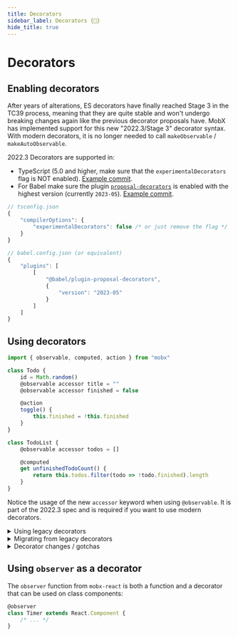 ```yaml
---
title: Decorators
sidebar_label: Decorators {🚀}
hide_title: true
---
```


<script async type="text/javascript" src="//cdn.carbonads.com/carbon.js?serve=CEBD4KQ7&placement=mobxjsorg" id="_carbonads_js"></script>

# Decorators

## Enabling decorators

After years of alterations, ES decorators have finally reached Stage 3 in the TC39 process, meaning that they are quite stable and won't undergo breaking changes again like the previous decorator proposals have. MobX has implemented support for this new "2022.3/Stage 3" decorator syntax.
With modern decorators, it is no longer needed to call `makeObservable` / `makeAutoObservable`.

2022.3 Decorators are supported in:

-   TypeScript (5.0 and higher, make sure that the `experimentalDecorators` flag is NOT enabled). [Example commit](https://github.com/mweststrate/currencies-demo/commit/acb9ac8c148e8beef88042c847bb395131e85d60).
-   For Babel make sure the plugin [`proposal-decorators`](https://babeljs.io/docs/babel-plugin-proposal-decorators) is enabled with the highest version (currently `2023-05`). [Example commit](https://github.com/mweststrate/currencies-demo/commit/4999d2228208f3e1e10bc00a272046eaefde8585).

```js
// tsconfig.json
{
    "compilerOptions": {
        "experimentalDecorators": false /* or just remove the flag */
    }
}

// babel.config.json (or equivalent)
{
    "plugins": [
        [
            "@babel/plugin-proposal-decorators",
            {
                "version": "2023-05"
            }
        ]
    ]
}
```

## Using decorators

```javascript
import { observable, computed, action } from "mobx"

class Todo {
    id = Math.random()
    @observable accessor title = ""
    @observable accessor finished = false

    @action
    toggle() {
        this.finished = !this.finished
    }
}

class TodoList {
    @observable accessor todos = []

    @computed
    get unfinishedTodoCount() {
        return this.todos.filter(todo => !todo.finished).length
    }
}
```

Notice the usage of the new `accessor` keyword when using `@observable`.
It is part of the 2022.3 spec and is required if you want to use modern decorators.

<details id="legacy-decorators"><summary>Using legacy decorators</summary>

We do not recommend codebases to use TypeScript / Babel legacy decorators since they well never become an official part of the language, but you can still use them. It does require a specific setup for transpilation:

MobX before version 6 encouraged the use of legacy decorators and mark things as `observable`, `computed` and `action`.
While MobX 6 recommends against using these decorators (and instead use either modern decorators or [`makeObservable` / `makeAutoObservable`](observable-state.md)), it is in the current major version still possible.
Support for legacy decorators will be removed in MobX 7.

```javascript
import { makeObservable, observable, computed, action } from "mobx"

class Todo {
    id = Math.random()
    @observable title = ""
    @observable finished = false

    constructor() {
        makeObservable(this)
    }

    @action
    toggle() {
        this.finished = !this.finished
    }
}

class TodoList {
    @observable todos = []

    @computed
    get unfinishedTodoCount() {
        return this.todos.filter(todo => !todo.finished).length
    }

    constructor() {
        makeObservable(this)
    }
}
```

</details>

<details id="migrate-decorators"><summary>Migrating from legacy decorators</summary>

To migrate from legacy decorators to modern decorators, perform the following steps:

1. Disable / remove the `experimentalDecorators` flag from your TypeScript configuration (or Babel equivalent)
2. Remove all `makeObservable(this)` calls from class constructors that use decorators.
3. Replace all instances of `@observable` (and variations) with `@observable accessor`

</details>

<details id="gotchas"><summary>Decorator changes / gotchas</summary>

MobX' 2022.3 Decorators are very similar to the MobX 5 decorators, so usage is mostly the same, but there are some gotchas:

-   `@observable accessor` decorators are _not_ enumerable. `accessor`s do not have a direct equivalent in the past - they're a new concept in the language. We've chosen to make them non-enumerable, non-own properties in order to better follow the spirit of the ES language and what `accessor` means.
    The main cases for enumerability seem to have been around serialization and rest destructuring.
    -   Regarding serialization, implicitly serializing all properties probably isn't ideal in an OOP-world anyway, so this doesn't seem like a substantial issue (consider implementing `toJSON` or using `serializr` as possible alternatives)
    -   Addressing rest-destructuring, such is an anti-pattern in MobX - doing so would (likely unwantedly) touch all observables and make the observer overly-reactive).
-   `@action some_field = () => {}` was and is valid usage. However, inheritance is different between legacy decorators and modern decorators.
    -   In legacy decorators, if superclass has a field decorated by `@action`, and subclass tries to override the same field, it will throw a `TypeError: Cannot redefine property`.
    -   In modern decorators, if superclass has a field decorated by `@action`, and subclass tries to override the same field, it's allowed to override the field. However, the field on subclass is not an action unless it's also decorated with `@action` in subclass declaration.

</details>

## Using `observer` as a decorator

The `observer` function from `mobx-react` is both a function and a decorator that can be used on class components:

```javascript
@observer
class Timer extends React.Component {
    /* ... */
}
```
